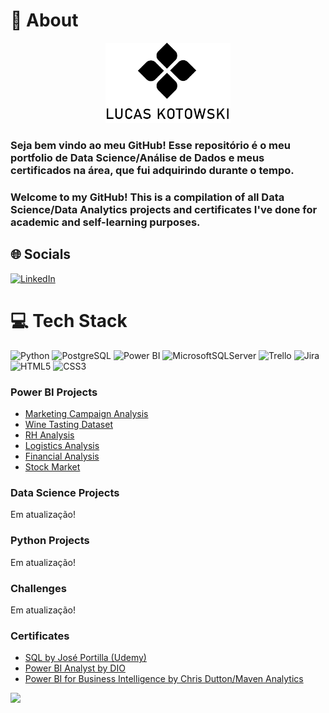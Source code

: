 # 💫 About
<p align="center">
    <img width="200" src="https://github.com/lucaskotowski/data-science-portfolio/blob/main/logopreto.png" alt="logo">
</p>

### Seja bem vindo ao meu GitHub! Esse repositório é o meu portfolio de Data Science/Análise de Dados e meus certificados na área, que fui adquirindo durante o tempo.
### Welcome to my GitHub! This is a compilation of all Data Science/Data Analytics projects and certificates I've done for academic and self-learning purposes.


## 🌐 Socials

[![LinkedIn](https://img.shields.io/badge/LinkedIn-%230077B5.svg?logo=linkedin&logoColor=white)](https://linkedin.com/in/https://www.linkedin.com/in/lucas-kotowski) 

# 💻 Tech Stack
![Python](https://img.shields.io/badge/python-3670A0?style=for-the-badge&logo=python&logoColor=ffdd54) ![PostgreSQL](https://img.shields.io/badge/postgresql-%2307405e.svg?style=for-the-badge&logo=postgresql&logoColor=white) ![Power BI](https://img.shields.io/badge/powerbi-%231572B6.svg?style=for-the-badge&logo=powerbi&logoColor=white) ![MicrosoftSQLServer](https://img.shields.io/badge/Microsoft%20SQL%20Sever-CC2927?style=for-the-badge&logo=microsoft%20sql%20server&logoColor=white) ![Trello](https://img.shields.io/badge/Trello-%23026AA7.svg?style=for-the-badge&logo=Trello&logoColor=white) ![Jira](https://img.shields.io/badge/jira-%230A0FFF.svg?style=for-the-badge&logo=jira&logoColor=white) ![HTML5](https://img.shields.io/badge/html5-%23E34F26.svg?style=for-the-badge&logo=html5&logoColor=white) ![CSS3](https://img.shields.io/badge/css3-%231572B6.svg?style=for-the-badge&logo=css3&logoColor=white) 


### Power BI Projects
- [Marketing Campaign Analysis](https://github.com/lucaskotowski/data-science-portfolio/tree/main/power-bi/marketing-analysis)
- [Wine Tasting Dataset](https://github.com/lucaskotowski/data-science-portfolio/tree/main/power-bi/wine-tasting)
- [RH Analysis](https://github.com/lucaskotowski/data-science-portfolio/tree/main/power-bi/rh)
- [Logistics Analysis](https://github.com/lucaskotowski/data-science-portfolio/tree/main/power-bi/logistics)
- [Financial Analysis](https://github.com/lucaskotowski/data-science-portfolio/tree/main/power-bi/financial-analysis)
- [Stock Market](https://github.com/lucaskotowski/data-science-portfolio/tree/main/power-bi/stock-market)

### Data Science Projects
Em atualização!

### Python Projects
Em atualização!

### Challenges
Em atualização!

### Certificates
- [SQL by José Portilla (Udemy)](https://github.com/lucaskotowski/data-science-portfolio/blob/main/certificates/Certificado%20PostgreSQL.pdf)
- [Power BI Analyst by DIO](https://github.com/lucaskotowski/data-science-portfolio/blob/main/certificates/DIO.pdf)
- [Power BI for Business Intelligence by Chris Dutton/Maven Analytics](https://github.com/lucaskotowski/data-science-portfolio/blob/main/certificates/UC-ceec944b-8906-48a1-a559-8fe3f6416698.pdf)

  
[![](https://visitcount.itsvg.in/api?id=lucaskotowski&icon=0&color=0)](https://visitcount.itsvg.in)

